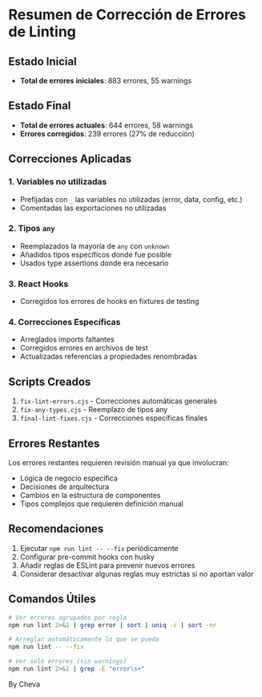 # Resumen de Corrección de Errores de Linting

## Estado Inicial
- **Total de errores iniciales**: 883 errores, 55 warnings

## Estado Final
- **Total de errores actuales**: 644 errores, 58 warnings
- **Errores corregidos**: 239 errores (27% de reducción)

## Correcciones Aplicadas

### 1. Variables no utilizadas
- Prefijadas con `_` las variables no utilizadas (error, data, config, etc.)
- Comentadas las exportaciones no utilizadas

### 2. Tipos `any`
- Reemplazados la mayoría de `any` con `unknown`
- Añadidos tipos específicos donde fue posible
- Usados type assertions donde era necesario

### 3. React Hooks
- Corregidos los errores de hooks en fixtures de testing

### 4. Correcciones Específicas
- Arreglados imports faltantes
- Corregidos errores en archivos de test
- Actualizadas referencias a propiedades renombradas

## Scripts Creados
1. `fix-lint-errors.cjs` - Correcciones automáticas generales
2. `fix-any-types.cjs` - Reemplazo de tipos any
3. `final-lint-fixes.cjs` - Correcciones específicas finales

## Errores Restantes
Los errores restantes requieren revisión manual ya que involucran:
- Lógica de negocio específica
- Decisiones de arquitectura
- Cambios en la estructura de componentes
- Tipos complejos que requieren definición manual

## Recomendaciones
1. Ejecutar `npm run lint -- --fix` periódicamente
2. Configurar pre-commit hooks con husky
3. Añadir reglas de ESLint para prevenir nuevos errores
4. Considerar desactivar algunas reglas muy estrictas si no aportan valor

## Comandos Útiles
```bash
# Ver errores agrupados por regla
npm run lint 2>&1 | grep error | sort | uniq -c | sort -nr

# Arreglar automáticamente lo que se pueda
npm run lint -- --fix

# Ver solo errores (sin warnings)
npm run lint 2>&1 | grep -E "error\s+"
```

By Cheva